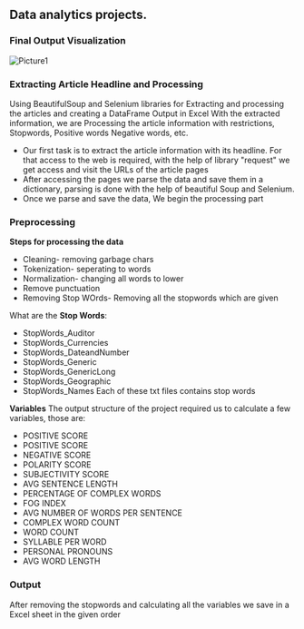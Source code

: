 ##  Data analytics projects.

### Final Output Visualization
![Picture1](https://github.com/user-attachments/assets/3e531ac4-85e1-4924-8ff0-5c5975155067)

 ### **Extracting Article Headline and Processing**
   
  Using BeautifulSoup and Selenium libraries for Extracting and processing the articles and creating a DataFrame Output in Excel
  With the extracted information, we are Processing the article information with restrictions, Stopwords, Positive words Negative words, etc.

  * Our first task is to extract the article information with its headline. For that access to the web is required, with the help of library "request"  we get access and visit the URLs of the article pages
  * After accessing the pages we parse the data and save them in a dictionary, parsing is done with the help of beautiful Soup and Selenium.
  * Once we parse and save the data, We begin the processing part

  ### Preprocessing 

  **Steps for processing the data**
  * Cleaning- removing garbage chars
  * Tokenization- seperating to words
  * Normalization- changing all words to lower
  * Remove punctuation
  * Removing Stop WOrds- Removing all the stopwords which are given
  
  What are the **Stop Words**:
   * StopWords_Auditor
   * StopWords_Currencies
   * StopWords_DateandNumber
   * StopWords_Generic
   * StopWords_GenericLong
   * StopWords_Geographic
   * StopWords_Names
   Each of these txt files contains stop words

   **Variables**
   The output structure of the project required us to calculate a few variables, those are:
   * POSITIVE SCORE
   * POSITIVE SCORE
   * NEGATIVE SCORE
   * POLARITY SCORE
   * SUBJECTIVITY SCORE
   * AVG SENTENCE LENGTH
   * PERCENTAGE OF COMPLEX WORDS
   * FOG INDEX
   * AVG NUMBER OF WORDS PER SENTENCE
   * COMPLEX WORD COUNT
   * WORD COUNT
   * SYLLABLE PER WORD
   * PERSONAL PRONOUNS
   * AVG WORD LENGTH

   ### Output
   After removing the stopwords and calculating all the variables we save in a Excel sheet in the given order


   



  
   


